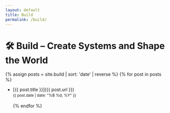 ```yaml
---
layout: default
title: Build
permalink: /build/
---
```


# 🛠 Build – Create Systems and Shape the World

{% assign posts = site.build | sort: 'date' | reverse %}
{% for post in posts %}
- [{{ post.title }}]({{ post.url }})  
  <small>{{ post.date | date: "%B %d, %Y" }}</small><br><br>
{% endfor %}
